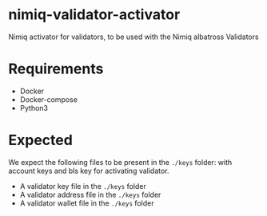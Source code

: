 # nimiq-validator-activator

Nimiq activator for validators, to be used with the Nimiq albatross Validators

# Requirements

- Docker
- Docker-compose
- Python3

# Expected

We expect the following files to be present in the `./keys` folder:
with account keys and bls key for activating validator.
- A validator key file in the `./keys` folder
- A validator address file in the `./keys` folder
- A validator wallet file in the `./keys` folder
